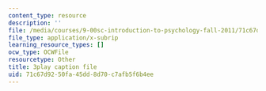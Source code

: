```yaml
---
content_type: resource
description: ''
file: /media/courses/9-00sc-introduction-to-psychology-fall-2011/71c67d9250fa45dd8d70c7afb5f6b4ee_2fbrl6WoIyo.srt
file_type: application/x-subrip
learning_resource_types: []
ocw_type: OCWFile
resourcetype: Other
title: 3play caption file
uid: 71c67d92-50fa-45dd-8d70-c7afb5f6b4ee
---
```

